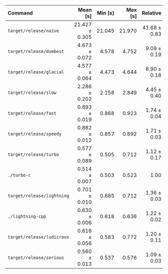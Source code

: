 | Command | Mean [s] | Min [s] | Max [s] | Relative |
|:---|---:|---:|---:|---:|
| `target/release/naïve` | 21.427 ± 0.305 | 21.045 | 21.970 | 41.68 ± 0.83 |
| `target/release/dumbest` | 4.673 ± 0.072 | 4.578 | 4.752 | 9.09 ± 0.19 |
| `target/release/glacial` | 4.577 ± 0.064 | 4.473 | 4.644 | 8.90 ± 0.18 |
| `target/release/slow` | 2.286 ± 0.202 | 2.158 | 2.849 | 4.45 ± 0.40 |
| `target/release/fast` | 0.893 ± 0.019 | 0.868 | 0.923 | 1.74 ± 0.04 |
| `target/release/speedy` | 0.882 ± 0.012 | 0.857 | 0.892 | 1.71 ± 0.03 |
| `target/release/turbo` | 0.577 ± 0.089 | 0.505 | 0.712 | 1.12 ± 0.17 |
| `./turbo-c` | 0.514 ± 0.007 | 0.503 | 0.523 | 1.00 |
| `target/release/lightning` | 0.701 ± 0.010 | 0.685 | 0.712 | 1.36 ± 0.03 |
| `./lightning-cpp` | 0.630 ± 0.006 | 0.618 | 0.636 | 1.22 ± 0.02 |
| `target/release/ludicrous` | 0.616 ± 0.056 | 0.583 | 0.772 | 1.20 ± 0.11 |
| `target/release/serious` | 0.560 ± 0.013 | 0.537 | 0.576 | 1.09 ± 0.03 |
